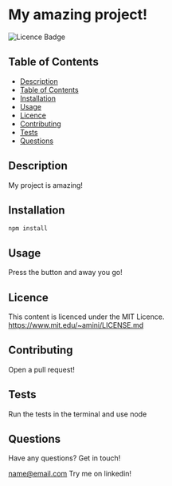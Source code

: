 # My amazing project!

  ![Licence Badge](https://img.shields.io/badge/licence-MIT-green)

  ## Table of Contents
  - [Description](#description)
  - [Table of Contents](#table-of-contents)
  - [Installation](#installation)
  - [Usage](#usage)
  - [Licence](#licence)
  - [Contributing](#contributing)
  - [Tests](#tests)
  - [Questions](#questions)

  ## Description

  My project is amazing!


  ## Installation
  ```
  npm install 
  ```

  ## Usage

  Press the button and away you go!

  ## Licence

  This content is licenced under the MIT Licence.
  https://www.mit.edu/~amini/LICENSE.md

  ## Contributing

  Open a pull request!

  ## Tests

   Run the tests in the terminal and use node

  ## Questions

  Have any questions? Get in touch!
  
  name@email.com
  Try me on linkedin!
  
